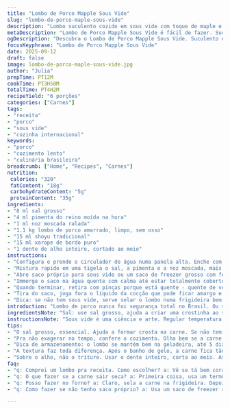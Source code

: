 ```yaml
---
title: "Lombo de Porco Mapple Sous Vide"
slug: "lombo-de-porco-maple-sous-vide"
description: "Lombo suculento cozido em sous vide com toque de maple e umami da soja. O controle da temperatura e tempo garante textura macia, quase desfazendo, mas ainda firme. Troca a pimenta da Jamaica por noz-moscada, que dá um aroma mais quente e menos pungente. Ajusta sal na medida para não roubar a cena do maple. Serve quente ou frio, ideal para leftovers, mantém sabor e textura por dias na geladeira. Técnica ajuda até quem torce o nariz para carne de porco seca. Usar sacos próprios evita vazamentos e contaminação, não esquece da imersão total. Equilíbrio entre doce, salgado e especiarias no pulso. Faz mistério e conquista o pessoal."
metaDescription: "Lombo de Porco Mapple Sous Vide é fácil de fazer. Suculência garantida com xarope de bordo e noz-moscada. Receita essencial."
ogDescription: "Descubra o Lombo de Porco Mapple Sous Vide. Suculento e cheio de sabor com um toque de maple. Vale a pena experimentar."
focusKeyphrase: "Lombo de Porco Mapple Sous Vide"
date: 2025-09-12
draft: false
image: lombo-de-porco-maple-sous-vide.jpg
author: "Julia"
prepTime: PT12M
cookTime: PT3H50M
totalTime: PT4H2M
recipeYield: "6 porções"
categories: ["Carnes"]
tags:
- "receita"
- "porco"
- "sous vide"
- "cozinha internacional"
keywords:
- "porco"
- "cozimento lento"
- "culinária brasileira"
breadcrumb: ["Home", "Recipes", "Carnes"]
nutrition: 
 calories: "320"
 fatContent: "18g"
 carbohydrateContent: "5g"
 proteinContent: "35g"
ingredients:
- "8 ml sal grosso"
- "4 ml pimenta do reino moída na hora"
- "1 ml noz moscada ralada"
- "1.1 kg lombo de porco amarrado, limpo, sem osso"
- "15 ml shoyu tradicional"
- "15 ml xarope de bordo puro"
- "1 dente de alho inteiro, cortado ao meio"
instructions:
- "Configura e prende o circulador de água numa panela alta. Enche com água até ficar entre os níveis mínimo e máximo indicados. Ajusta pra 63 °C - sensação de rosa suave na carne - pra garantir suculência sem nervosidade. Programa para 3 horas e 50 minutos, um pouco menos do que normalmente faço, porque nota que o maple já amacia rápido e quero textura com fibra aparente."
- "Mistura rapido em uma tigela o sal, a pimenta e a noz moscada, mais delicada que a pimenta da Jamaica que usei antes e às vezes abafava o maple. Pega o lombo e espalha essa mistura de maneira uniforme, apertando bem pra carne pegar tudo. Não exagera no sal, melhor jogar menos que empapar e perder sabor docinho."
- "Abre saco próprio para sous vide ou um saco de freezer grosso com fecho hermético. Coloca o lombo dentro. Derrama o shoyu e o maple, espalha o alho cortado por cima - ele infunde aroma no cozimento lento. Tira o máximo do ar possível para não deixar ar interferindo no cozimento. Dou um truque, uso uma mangueira para sugar com a boca num saco resistente só até tirar o ar, depois fecha rápido, funciona se não tem máquina a mão."
- "Immerge o saco na água quente com calma até estar totalmente coberto. Olha o saco, se estiver dobrado ou com bolha, ajeita pra carne cozinhar igual em toda parte. Deixa cozinhar até ouvir uns estalos baixinhos do plástico, sinal que o calor circulou bem e a carne começou a firmar."
- "Quando terminar, retira com pinças porque está quente - quente de verdade, não só morninho - e coloca num banho de gelo por uns 12 minutos. Esse choque pára a cocção na hora. Aqui é perfeito pra ter carne pronta e usar nos dias seguintes, fica muito firme após o choque, perfeito pra fatias finas em sanduíche ou salada."
- "Tira do saco, joga fora o líquido da cocção que pode ficar amargo e ligeiramente ácido pela reação do shoyu com o maple e o alho. A carne estará brilhante, suculenta, com textura macia mas que segura o corte. Servir morno É ótimo, o doce do maple se percebe mais, porém frio também é muito versátil."
- "Dica: se não tem sous vide, serve selar o lombo numa frigideira bem quente pro lado da gordura derreter e formar uma crosta dourada antes de cozinhar no forno coberto com papel alumínio a uns 95 °C por 3 horas, para textura parecida. O truque é não deixar passar do ponto, sempre tocar a carne e sentir se oferece alguma resistência. Porção rende fácil seis bons pratos."
introduction: "Lombo de porco nunca foi segurança total no Brasil. Ou seca como palha ou vira borracha. O sous vide muda isso: controle rígido da temperatura e tempo e a carne mantém suculência absurdamente. Troquei a pimenta da Jamaica que sempre usava por noz moscada, menos agressiva e com aroma mais doce, que dialoga bem com xarope de bordo canadense. O segredo? Ajustar o sal e o tempo de cocção, não só seguir receita de cego. O aroma inconfundível do alho ajuda a baixar o adocicado, cria contraste sem roubar protagonismo. No final, fatias que parecem manteiga pra morder. Até ressaca garante um sorriso. A técnica é para quem gosta de mexer na carne, experimentar. "
ingredientsNote: "Sal: use sal grosso, ajuda a criar uma crostinha ao selar depois da cocção. Pimenta do reino moída na hora dá impacto, noz moscada substitui o pimenta da Jamaica por aroma mais suave e quente. O xarope de maple é escolha pessoal, pode usar mel puro para versão mais brasileira; shoyu traz umami e contraponto salgado que evita monotonia. O alho é mais aromático inteiro e sem triturar, evitando sabor muito forte. Lombo de porco limpo e amarrado garante cozimento uniforme e mantém formato, mas pode adaptar para pernil desossado se quiser pedaços maiores. Sacos de sous vide são indispensáveis, permitem imersão total e evitam mingau de líquido."
instructionsNote: "Sous vide é uma ciência e arte. Regular temperatura pro rosa suave evita que perca suculência. Tira ar do saco evita bolhas que atrapalham o calor uniforme. Imersão total, sem bolsas de ar, é essencial pra não ter partes mal cozidas. A queda na temperatura com banho de gelo após cozimento interrompe todo processo químico, evita passar do ponto e ajuda na conservação. Usar pinça pra tirar do banho quente evita queimadura. O líquido que sobra, muitas vezes com sabor amargar, deve ser descartado. Selar a peça antes ou depois com frigideira para textura e crocância. Paciência crucial: o tempo e temperatura certos, apoio pra melhor textura. Se não tem aparelho, forno com controle baixo é saída, menos precisa, mas serve. Ficar confortável com a carne ao toque, textura firme porém macia, é a chave."
tips:
- "O sal grosso, essencial. Ajuda a formar crosta na carne. Se não tem, pode usar sal fino mas cuidado com a quantidade. Menos é mais pra não comprometer o sabor do maple."
- "Pra não exagerar no tempo, confere o cozimento. Olha bem se a carne parece firme, mas ainda macia. Se passar do ponto, perde aquela suculência que queremos."
- "Dica de armazenamento: o lombo se mantém bem na geladeira, até 5 dias. Se quiser prolongar, congela em porções menores. Torna-se prático usar posteriormente."
- "A textura faz toda diferença. Após o banho de gelo, a carne fica tão boa que até contrasta em sanduíches. Fatias finas são verdadeiras delícias."
- "Sobre o alho, não o triture. Usar o dente inteiro, corta ao meio. Assim, o aroma infunde lentamente. Isso evita um sabor forte, preserva o equilíbrio."
faq:
- "q: Comprei um lombo pra receita. Como escolher? a: Vê se tá bem corado. Sem manchas, e a carne deve estar firme ao toque. Essa é a melhor qualidade."
- "q: O que fazer se a carne sair seca? a: Primeira coisa, usa um termômetro. Veja se tá a 63 °C. Se não, ajuste o tempo no futuro. Controle é chave."
- "q: Posso fazer no forno? a: Claro, sela a carne na frigideira. Depois, forno a baixa temperatura. Mantém o controle de tempo e não deixa passar do ponto."
- "q: Como fazer se não tenho saco próprio? a: Usa um saco de freezer resistente. Faz o truque da mangueira pra tirar o ar. Se não dá, tem que cuidar pra não deixar bolhas."

---
```

